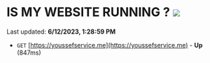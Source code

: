 # IS MY WEBSITE RUNNING ? [![](https://img.shields.io/static/v1?label=Sponsor&message=%E2%9D%A4&logo=GitHub&color=%23fe8e86)](https://github.com/sponsors/<username>)

Last updated: **6/12/2023, 1:28:59 PM**

- `GET` [https://youssefservice.me](https://youssefservice.me) - **Up** (847ms)
